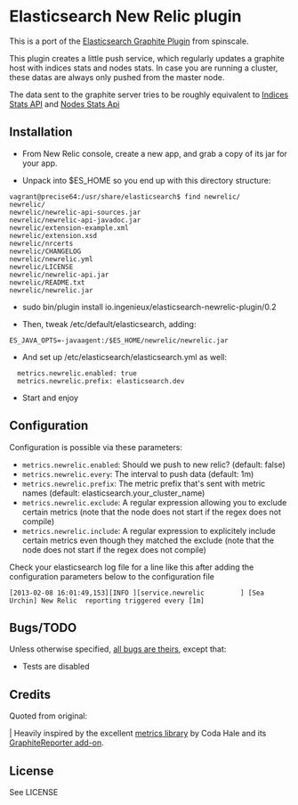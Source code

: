 # Elasticsearch New Relic plugin

This is a port of the [Elasticsearch Graphite Plugin](https://github.com/spinscale/elasticsearch-graphite-plugin) from spinscale.

This plugin creates a little push service, which regularly updates a graphite host with indices stats and nodes stats. In case you are running a cluster, these datas are always only pushed from the master node.

The data sent to the graphite server tries to be roughly equivalent to [Indices Stats API](http://www.elasticsearch.org/guide/reference/api/admin-indices-stats.html) and [Nodes Stats Api](http://www.elasticsearch.org/guide/reference/api/admin-cluster-nodes-stats.html)

## Installation

  * From New Relic console, create a new app, and grab a copy of its jar for your app.

  * Unpack into $ES_HOME so you end up with this directory structure:

```
vagrant@precise64:/usr/share/elasticsearch$ find newrelic/
newrelic/
newrelic/newrelic-api-sources.jar
newrelic/newrelic-api-javadoc.jar
newrelic/extension-example.xml
newrelic/extension.xsd
newrelic/nrcerts
newrelic/CHANGELOG
newrelic/newrelic.yml
newrelic/LICENSE
newrelic/newrelic-api.jar
newrelic/README.txt
newrelic/newrelic.jar
```

  * sudo bin/plugin install io.ingenieux/elasticsearch-newrelic-plugin/0.2

  * Then, tweak /etc/default/elasticsearch, adding:

```
ES_JAVA_OPTS=-javaagent:/$ES_HOME/newrelic/newrelic.jar
```

  * And set up /etc/elasticsearch/elasticsearch.yml as well:

```
  metrics.newrelic.enabled: true
  metrics.newrelic.prefix: elasticsearch.dev
```

  * Start and enjoy

## Configuration

Configuration is possible via these parameters:

* `metrics.newrelic.enabled`: Should we push to new relic? (default: false)
* `metrics.newrelic.every`: The interval to push data (default: 1m)
* `metrics.newrelic.prefix`: The metric prefix that's sent with metric names (default: elasticsearch.your_cluster_name)
* `metrics.newrelic.exclude`: A regular expression allowing you to exclude certain metrics (note that the node does not start if the regex does not compile)
* `metrics.newrelic.include`: A regular expression to explicitely include certain metrics even though they matched the exclude (note that the node does not start if the regex does not compile)

Check your elasticsearch log file for a line like this after adding the configuration parameters below to the configuration file

```
[2013-02-08 16:01:49,153][INFO ][service.newrelic         ] [Sea Urchin] New Relic  reporting triggered every [1m]
```

## Bugs/TODO

Unless otherwise specified, [all bugs are theirs](https://github.com/spinscale/elasticsearch-graphite-plugin/blob/master/README.md), except that:

  * Tests are disabled

## Credits

Quoted from original:

| Heavily inspired by the excellent [metrics library](http://metrics.codahale.com) by Coda Hale and its [GraphiteReporter add-on](http://metrics.codahale.com/manual/graphite/).

## License

See LICENSE

